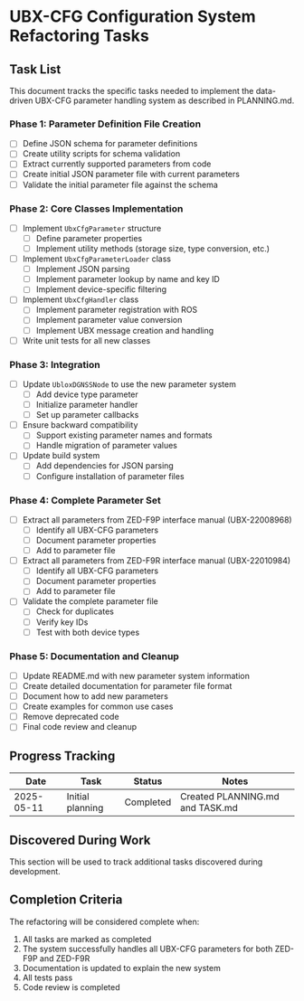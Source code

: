 # UBX-CFG Configuration System Refactoring Tasks

## Task List

This document tracks the specific tasks needed to implement the data-driven UBX-CFG parameter handling system as described in PLANNING.md.

### Phase 1: Parameter Definition File Creation

- [ ] Define JSON schema for parameter definitions
- [ ] Create utility scripts for schema validation
- [ ] Extract currently supported parameters from code
- [ ] Create initial JSON parameter file with current parameters
- [ ] Validate the initial parameter file against the schema

### Phase 2: Core Classes Implementation

- [ ] Implement `UbxCfgParameter` structure
  - [ ] Define parameter properties
  - [ ] Implement utility methods (storage size, type conversion, etc.)
  
- [ ] Implement `UbxCfgParameterLoader` class
  - [ ] Implement JSON parsing
  - [ ] Implement parameter lookup by name and key ID
  - [ ] Implement device-specific filtering
  
- [ ] Implement `UbxCfgHandler` class
  - [ ] Implement parameter registration with ROS
  - [ ] Implement parameter value conversion
  - [ ] Implement UBX message creation and handling
  
- [ ] Write unit tests for all new classes

### Phase 3: Integration

- [ ] Update `UbloxDGNSSNode` to use the new parameter system
  - [ ] Add device type parameter
  - [ ] Initialize parameter handler
  - [ ] Set up parameter callbacks
  
- [ ] Ensure backward compatibility
  - [ ] Support existing parameter names and formats
  - [ ] Handle migration of parameter values
  
- [ ] Update build system
  - [ ] Add dependencies for JSON parsing
  - [ ] Configure installation of parameter files

### Phase 4: Complete Parameter Set

- [ ] Extract all parameters from ZED-F9P interface manual (UBX-22008968)
  - [ ] Identify all UBX-CFG parameters
  - [ ] Document parameter properties
  - [ ] Add to parameter file
  
- [ ] Extract all parameters from ZED-F9R interface manual (UBX-22010984)
  - [ ] Identify all UBX-CFG parameters
  - [ ] Document parameter properties
  - [ ] Add to parameter file
  
- [ ] Validate the complete parameter file
  - [ ] Check for duplicates
  - [ ] Verify key IDs
  - [ ] Test with both device types

### Phase 5: Documentation and Cleanup

- [ ] Update README.md with new parameter system information
- [ ] Create detailed documentation for parameter file format
- [ ] Document how to add new parameters
- [ ] Create examples for common use cases
- [ ] Remove deprecated code
- [ ] Final code review and cleanup

## Progress Tracking

| Date | Task | Status | Notes |
|------|------|--------|-------|
| 2025-05-11 | Initial planning | Completed | Created PLANNING.md and TASK.md |

## Discovered During Work

This section will be used to track additional tasks discovered during development.

## Completion Criteria

The refactoring will be considered complete when:

1. All tasks are marked as completed
2. The system successfully handles all UBX-CFG parameters for both ZED-F9P and ZED-F9R
3. Documentation is updated to explain the new system
4. All tests pass
5. Code review is completed
